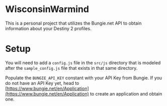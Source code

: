 # WisconsinWarmind

This is a personal project that utilizes the Bungie.net API to obtain information about your Destiny 2 profiles.

# Setup

You will need to add a `config.js` file in the `src/js` directory that is modeled after the `sample_config.js` file that exists in that same directory.

Populate the `BUNGIE_API_KEY` constant with your API Key from Bungie. If you do not have an API Key yet, head to [https://www.bungie.net/en/Application](https://www.bungie.net/en/Application) to create an application and
obtain one.
